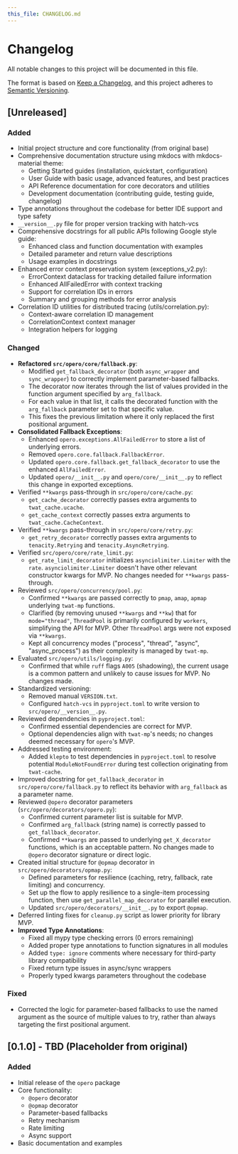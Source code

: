 ```yaml
---
this_file: CHANGELOG.md
---
```


# Changelog

All notable changes to this project will be documented in this file.

The format is based on [Keep a Changelog](https://keepachangelog.com/en/1.0.0/),
and this project adheres to [Semantic Versioning](https://semver.org/spec/v2.0.0.html).

## [Unreleased]

### Added
- Initial project structure and core functionality (from original base)
- Comprehensive documentation structure using mkdocs with mkdocs-material theme:
  - Getting Started guides (installation, quickstart, configuration)
  - User Guide with basic usage, advanced features, and best practices
  - API Reference documentation for core decorators and utilities
  - Development documentation (contributing guide, testing guide, changelog)
- Type annotations throughout the codebase for better IDE support and type safety
- `__version__.py` file for proper version tracking with hatch-vcs
- Comprehensive docstrings for all public APIs following Google style guide:
  - Enhanced class and function documentation with examples
  - Detailed parameter and return value descriptions
  - Usage examples in docstrings
- Enhanced error context preservation system (exceptions_v2.py):
  - ErrorContext dataclass for tracking detailed failure information
  - Enhanced AllFailedError with context tracking
  - Support for correlation IDs in errors
  - Summary and grouping methods for error analysis
- Correlation ID utilities for distributed tracing (utils/correlation.py):
  - Context-aware correlation ID management
  - CorrelationContext context manager
  - Integration helpers for logging

### Changed
- **Refactored `src/opero/core/fallback.py`**:
  - Modified `get_fallback_decorator` (both `async_wrapper` and `sync_wrapper`) to correctly implement parameter-based fallbacks.
  - The decorator now iterates through the list of values provided in the function argument specified by `arg_fallback`.
  - For each value in that list, it calls the decorated function with the `arg_fallback` parameter set to that specific value.
  - This fixes the previous limitation where it only replaced the first positional argument.
- **Consolidated Fallback Exceptions**:
  - Enhanced `opero.exceptions.AllFailedError` to store a list of underlying errors.
  - Removed `opero.core.fallback.FallbackError`.
  - Updated `opero.core.fallback.get_fallback_decorator` to use the enhanced `AllFailedError`.
  - Updated `opero/__init__.py` and `opero/core/__init__.py` to reflect this change in exported exceptions.
- Verified `**kwargs` pass-through in `src/opero/core/cache.py`:
  - `get_cache_decorator` correctly passes extra arguments to `twat_cache.ucache`.
  - `get_cache_context` correctly passes extra arguments to `twat_cache.CacheContext`.
- Verified `**kwargs` pass-through in `src/opero/core/retry.py`:
  - `get_retry_decorator` correctly passes extra arguments to `tenacity.Retrying` and `tenacity.AsyncRetrying`.
- Verified `src/opero/core/rate_limit.py`:
  - `get_rate_limit_decorator` initializes `asynciolimiter.Limiter` with the `rate`. `asynciolimiter.Limiter` doesn't have other relevant constructor kwargs for MVP. No changes needed for `**kwargs` pass-through.
- Reviewed `src/opero/concurrency/pool.py`:
  - Confirmed `**kwargs` are passed correctly to `pmap`, `amap`, `apmap` underlying `twat-mp` functions.
  - Clarified (by removing unused `**kwargs` and `**kw`) that for `mode="thread"`, `ThreadPool` is primarily configured by `workers`, simplifying the API for MVP. Other `ThreadPool` args were not exposed via `**kwargs`.
  - Kept all concurrency modes ("process", "thread", "async", "async_process") as their complexity is managed by `twat-mp`.
- Evaluated `src/opero/utils/logging.py`:
  - Confirmed that while `ruff` flags `A005` (shadowing), the current usage is a common pattern and unlikely to cause issues for MVP. No changes made.
- Standardized versioning:
  - Removed manual `VERSION.txt`.
  - Configured `hatch-vcs` in `pyproject.toml` to write version to `src/opero/__version__.py`.
- Reviewed dependencies in `pyproject.toml`:
  - Confirmed essential dependencies are correct for MVP.
  - Optional dependencies align with `twat-mp`'s needs; no changes deemed necessary for `opero`'s MVP.
- Addressed testing environment:
  - Added `klepto` to test dependencies in `pyproject.toml` to resolve potential `ModuleNotFoundError` during test collection originating from `twat-cache`.
- Improved docstring for `get_fallback_decorator` in `src/opero/core/fallback.py` to reflect its behavior with `arg_fallback` as a parameter name.
- Reviewed `@opero` decorator parameters (`src/opero/decorators/opero.py`):
  - Confirmed current parameter list is suitable for MVP.
  - Confirmed `arg_fallback` (string name) is correctly passed to `get_fallback_decorator`.
  - Confirmed `**kwargs` are passed to underlying `get_X_decorator` functions, which is an acceptable pattern. No changes made to `@opero` decorator signature or direct logic.
- Created initial structure for `@opmap` decorator in `src/opero/decorators/opmap.py`:
  - Defined parameters for resilience (caching, retry, fallback, rate limiting) and concurrency.
  - Set up the flow to apply resilience to a single-item processing function, then use `get_parallel_map_decorator` for parallel execution.
  - Updated `src/opero/decorators/__init__.py` to export `@opmap`.
- Deferred linting fixes for `cleanup.py` script as lower priority for library MVP.
- **Improved Type Annotations**:
  - Fixed all mypy type checking errors (0 errors remaining)
  - Added proper type annotations to function signatures in all modules
  - Added `type: ignore` comments where necessary for third-party library compatibility
  - Fixed return type issues in async/sync wrappers
  - Properly typed kwargs parameters throughout the codebase

### Fixed
- Corrected the logic for parameter-based fallbacks to use the named argument as the source of multiple values to try, rather than always targeting the first positional argument.

## [0.1.0] - TBD (Placeholder from original)

### Added
- Initial release of the `opero` package
- Core functionality:
  - `@opero` decorator
  - `@opmap` decorator
  - Parameter-based fallbacks
  - Retry mechanism
  - Rate limiting
  - Async support
- Basic documentation and examples
